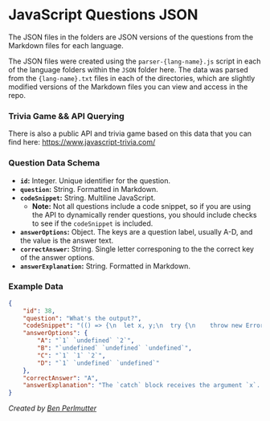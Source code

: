# JavaScript Questions JSON

The JSON files in the folders are JSON versions of the questions from the Markdown files for each language. 

The JSON files were created using the `parser-{lang-name}.js` script in each of the language folders within the `JSON` folder here. The data was parsed from the `{lang-name}.txt` files in each of the directories, which are slightly modified versions of the Markdown files you can view and access in the repo.

### Trivia Game && API Querying
There is also a public API and trivia game based on this data that you can find here: 
https://www.javascript-trivia.com/

### Question Data Schema
* **`id`:** Integer. Unique identifier for the question.
* **`question`:** String. Formatted in Markdown.
* **`codeSnippet`:** String. Multiline JavaScript.
  * **Note:** Not all questions include a code snippet, so if you are using the API to dynamically render questions, you should include checks to see if the `codeSnippet` is included.
* **`answerOptions`:** Object. The keys are a question label, usually A-D, and the value is the answer text.
* **`correctAnswer`:** String. Single letter corresponing to the the correct key of the answer options. 
* **`answerExplanation`:** String. Formatted in Markdown.


### Example Data
```json
{
    "id": 38,
    "question": "What's the output?",
    "codeSnippet": "(() => {\n  let x, y;\n  try {\n    throw new Error();\n  } catch (x) {\n    (x = 1), (y = 2);\n    console.log(x);\n  }\n  console.log(x);\n  console.log(y);\n})();",
    "answerOptions": {
        "A": "`1` `undefined` `2`",
        "B": "`undefined` `undefined` `undefined`",
        "C": "`1` `1` `2`",
        "D": "`1` `undefined` `undefined`"
    },
    "correctAnswer": "A",
    "answerExplanation": "The `catch` block receives the argument `x`. This is not the same `x` as the variable when we pass arguments. This variable `x` is block-scoped.\n\nLater, we set this block-scoped variable equal to `1`, and set the value of the variable `y`. Now, we log the block-scoped variable `x`, which is equal to `1`.\n\nOutside of the `catch` block, `x` is still `undefined`, and `y` is `2`. When we want to `console.log(x)` outside of the `catch` block, it returns `undefined`, and `y` returns `2`."
}
```

*Created by [Ben Perlmutter](https://github.com/bpmutter)*
